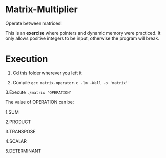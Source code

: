 # Matrix-Multiplier
Operate between matrices!

This is an **exercise** where pointers and dynamic memory were practiced.
It only allows positive integers to be input, otherwise the program will break.

# Execution
1. Cd this folder wherever you left it

2. Compile
`gcc matrix-operator.c -lm -Wall -o 'matrix''`

3.Execute
`./matrix 'OPERATION'`

The value of OPERATION can be:

1.SUM 

2.PRODUCT

3.TRANSPOSE

4.SCALAR

5.DETERMINANT






